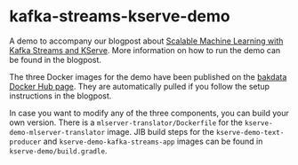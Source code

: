# kafka-streams-kserve-demo

A demo to accompany our blogpost about [Scalable Machine Learning with Kafka Streams and KServe](https://medium.com/bakdata/xyz). More information on how to run the demo can be found in the blogpost.

The three Docker images for the demo have been published on the [bakdata Docker Hub page](https://hub.docker.com/u/bakdata). They are automatically pulled if you follow the setup instructions in the blogpost.

In case you want to modify any of the three components, you can build your own version. There is a `mlserver-translator/Dockerfile` for the `kserve-demo-mlserver-translator` image. JIB build steps for the `kserve-demo-text-producer` and `kserve-demo-kafka-streams-app` images can be found in `kserve-demo/build.gradle`.
